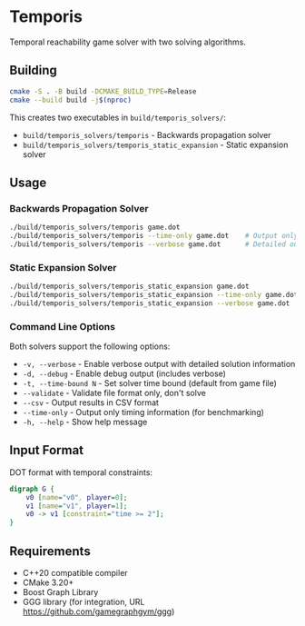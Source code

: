 # Temporis

Temporal reachability game solver with two solving algorithms.

## Building

```bash
cmake -S . -B build -DCMAKE_BUILD_TYPE=Release
cmake --build build -j$(nproc)
```

This creates two executables in `build/temporis_solvers/`:
- `build/temporis_solvers/temporis` - Backwards propagation solver
- `build/temporis_solvers/temporis_static_expansion` - Static expansion solver

## Usage

### Backwards Propagation Solver
```bash
./build/temporis_solvers/temporis game.dot
./build/temporis_solvers/temporis --time-only game.dot    # Output only solve time
./build/temporis_solvers/temporis --verbose game.dot      # Detailed output
```

### Static Expansion Solver  
```bash
./build/temporis_solvers/temporis_static_expansion game.dot
./build/temporis_solvers/temporis_static_expansion --time-only game.dot    # Output only solve time
./build/temporis_solvers/temporis_static_expansion --verbose game.dot      # Detailed output
```

### Command Line Options
Both solvers support the following options:
- `-v, --verbose` - Enable verbose output with detailed solution information
- `-d, --debug` - Enable debug output (includes verbose)
- `-t, --time-bound N` - Set solver time bound (default from game file)
- `--validate` - Validate file format only, don't solve
- `--csv` - Output results in CSV format
- `--time-only` - Output only timing information (for benchmarking)
- `-h, --help` - Show help message

## Input Format

DOT format with temporal constraints:
```dot
digraph G {
    v0 [name="v0", player=0];
    v1 [name="v1", player=1]; 
    v0 -> v1 [constraint="time >= 2"];
}
```
## Requirements

- C++20 compatible compiler
- CMake 3.20+
- Boost Graph Library
- GGG library (for integration, URL https://github.com/gamegraphgym/ggg)